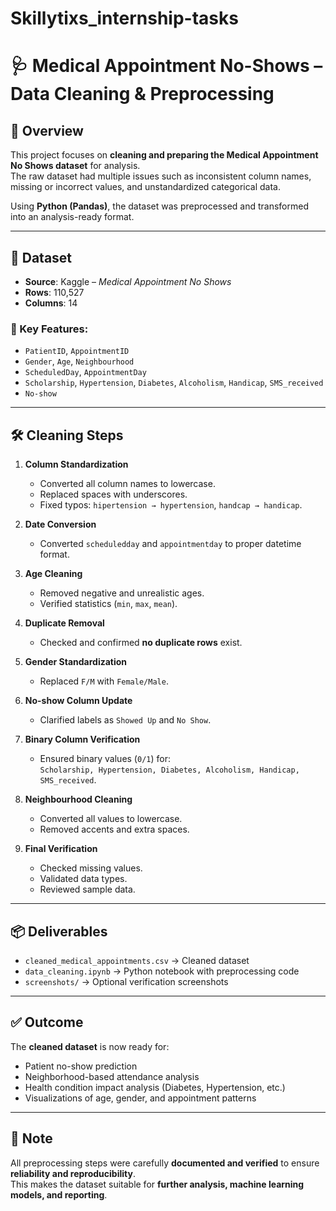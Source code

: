 # Skillytixs_internship-tasks

# 🩺 Medical Appointment No-Shows – Data Cleaning & Preprocessing

## 📌 Overview
This project focuses on **cleaning and preparing the Medical Appointment No Shows dataset** for analysis.  
The raw dataset had multiple issues such as inconsistent column names, missing or incorrect values, and unstandardized categorical data.  

Using **Python (Pandas)**, the dataset was preprocessed and transformed into an analysis-ready format.

---

## 📂 Dataset
- **Source**: Kaggle – *Medical Appointment No Shows*  
- **Rows**: 110,527  
- **Columns**: 14  

### 🔑 Key Features:
- `PatientID`, `AppointmentID`  
- `Gender`, `Age`, `Neighbourhood`  
- `ScheduledDay`, `AppointmentDay`  
- `Scholarship`, `Hypertension`, `Diabetes`, `Alcoholism`, `Handicap`, `SMS_received`  
- `No-show`  

---

## 🛠️ Cleaning Steps
1. **Column Standardization**  
   - Converted all column names to lowercase.  
   - Replaced spaces with underscores.  
   - Fixed typos: `hipertension → hypertension`, `handcap → handicap`.  

2. **Date Conversion**  
   - Converted `scheduledday` and `appointmentday` to proper datetime format.  

3. **Age Cleaning**  
   - Removed negative and unrealistic ages.  
   - Verified statistics (`min`, `max`, `mean`).  

4. **Duplicate Removal**  
   - Checked and confirmed **no duplicate rows** exist.  

5. **Gender Standardization**  
   - Replaced `F/M` with `Female/Male`.  

6. **No-show Column Update**  
   - Clarified labels as `Showed Up` and `No Show`.  

7. **Binary Column Verification**  
   - Ensured binary values (`0/1`) for:  
     `Scholarship, Hypertension, Diabetes, Alcoholism, Handicap, SMS_received`.  

8. **Neighbourhood Cleaning**  
   - Converted all values to lowercase.  
   - Removed accents and extra spaces.  

9. **Final Verification**  
   - Checked missing values.  
   - Validated data types.  
   - Reviewed sample data.  

---

## 📦 Deliverables
- `cleaned_medical_appointments.csv` → Cleaned dataset  
- `data_cleaning.ipynb` → Python notebook with preprocessing code  
- `screenshots/` → Optional verification screenshots  

---

## ✅ Outcome
The **cleaned dataset** is now ready for:
- Patient no-show prediction  
- Neighborhood-based attendance analysis  
- Health condition impact analysis (Diabetes, Hypertension, etc.)  
- Visualizations of age, gender, and appointment patterns  

---

## 🧾 Note
All preprocessing steps were carefully **documented and verified** to ensure **reliability and reproducibility**.  
This makes the dataset suitable for **further analysis, machine learning models, and reporting**.  
